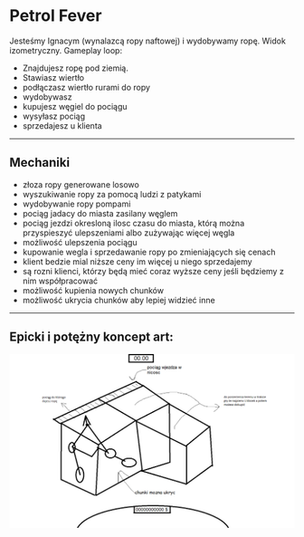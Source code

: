 # Petrol Fever
Jesteśmy Ignacym (wynalazcą ropy naftowej) i wydobywamy ropę.
Widok izometryczny.
Gameplay loop:
- Znajdujesz ropę pod ziemią.
- Stawiasz wiertło
- podłączasz wiertło rurami do ropy
- wydobywasz
- kupujesz węgiel do pociągu 
- wysyłasz pociąg
- sprzedajesz u klienta 
---
## Mechaniki
- złoza ropy generowane losowo
- wyszukiwanie ropy za pomocą ludzi z patykami
- wydobywanie ropy pompami
- pociąg jadacy do miasta zasilany węglem
- pociąg jezdzi okresloną ilosc czasu do miasta, którą można przyspieszyć ulepszeniami albo zużywając więcej węgla 
- możliwość ulepszenia pociągu
- kupowanie wegla i sprzedawanie ropy po zmieniających się cenach
- klient bedzie mial niższe ceny im więcej u niego sprzedajemy
- są rozni klienci, którzy będą mieć coraz wyższe ceny jeśli będziemy z nim współpracować 
- możliwość kupienia nowych chunków
- możliwość ukrycia chunków aby lepiej widzieć inne


---
## Epicki i potężny koncept art:
![image](concepts/klockivol.2upgradedsupereditionremastered.png)
